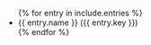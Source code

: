 <ul>
{% for entry in include.entries %}
  <li>{{ entry.name }} ({{ entry.key }})</li>
{% endfor %}
</ul>
